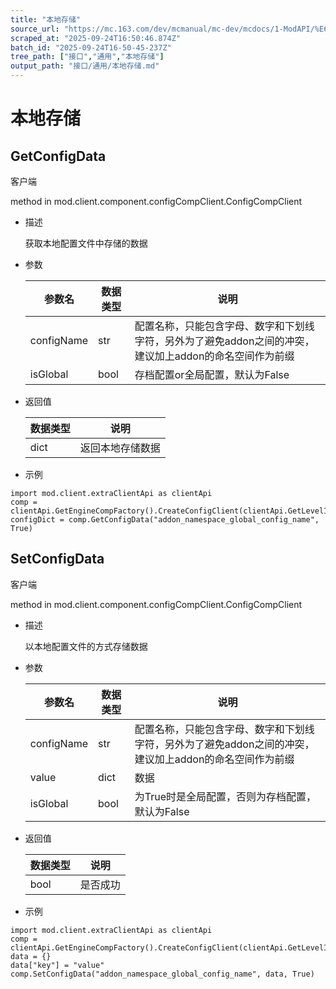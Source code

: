 ```yaml
---
title: "本地存储"
source_url: "https://mc.163.com/dev/mcmanual/mc-dev/mcdocs/1-ModAPI/%E6%8E%A5%E5%8F%A3/%E9%80%9A%E7%94%A8/%E6%9C%AC%E5%9C%B0%E5%AD%98%E5%82%A8.html"
scraped_at: "2025-09-24T16:50:46.874Z"
batch_id: "2025-09-24T16-50-45-237Z"
tree_path: ["接口","通用","本地存储"]
output_path: "接口/通用/本地存储.md"
---
```


#  本地存储

##  GetConfigData

客户端

method in mod.client.component.configCompClient.ConfigCompClient

*   描述
    
    获取本地配置文件中存储的数据
    
*   参数
    
    | 参数名 | 数据类型 | 说明 |
    | --- | --- | --- |
    | configName | str | 配置名称，只能包含字母、数字和下划线字符，另外为了避免addon之间的冲突，建议加上addon的命名空间作为前缀 |
    | isGlobal | bool | 存档配置or全局配置，默认为False |
    
*   返回值
    
    | 数据类型 | 说明 |
    | --- | --- |
    | dict | 返回本地存储数据 |
    
*   示例
    

```
import mod.client.extraClientApi as clientApi
comp = clientApi.GetEngineCompFactory().CreateConfigClient(clientApi.GetLevelId())
configDict = comp.GetConfigData("addon_namespace_global_config_name", True)

```

##  SetConfigData

客户端

method in mod.client.component.configCompClient.ConfigCompClient

*   描述
    
    以本地配置文件的方式存储数据
    
*   参数
    
    | 参数名 | 数据类型 | 说明 |
    | --- | --- | --- |
    | configName | str | 配置名称，只能包含字母、数字和下划线字符，另外为了避免addon之间的冲突，建议加上addon的命名空间作为前缀 |
    | value | dict | 数据 |
    | isGlobal | bool | 为True时是全局配置，否则为存档配置，默认为False |
    
*   返回值
    
    | 数据类型 | 说明 |
    | --- | --- |
    | bool | 是否成功 |
    
*   示例
    

```
import mod.client.extraClientApi as clientApi
comp = clientApi.GetEngineCompFactory().CreateConfigClient(clientApi.GetLevelId())
data = {}
data["key"] = "value"
comp.SetConfigData("addon_namespace_global_config_name", data, True)

```